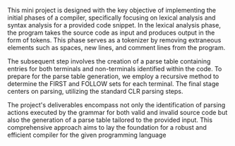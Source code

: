 This mini project is designed with the key objective of implementing the initial phases of a 
compiler, specifically focusing on lexical analysis and syntax analysis for a provided code 
snippet. In the lexical analysis phase, the program takes the source code as input and produces 
output in the form of tokens. This phase serves as a tokenizer by removing extraneous 
elements such as spaces, new lines, and comment lines from the program. 

The subsequent step involves the creation of a parse table containing entries for both 
terminals and non-terminals identified within the code. To prepare for the parse table 
generation, we employ a recursive method to determine the FIRST and FOLLOW sets for each 
terminal. The final stage centers on parsing, utilizing the standard CLR parsing steps.  

The project's deliverables encompass not only the identification of parsing actions executed 
by the grammar for both valid and invalid source code but also the generation of a parse table 
tailored to the provided input. This comprehensive approach aims to lay the foundation for a 
robust and efficient compiler for the given programming language

